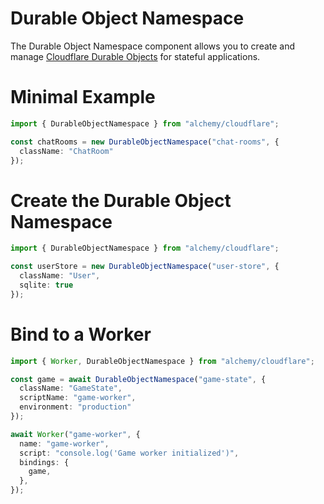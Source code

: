 # Durable Object Namespace

The Durable Object Namespace component allows you to create and manage [Cloudflare Durable Objects](https://developers.cloudflare.com/workers/learning/using-durable-objects) for stateful applications.

# Minimal Example

```ts
import { DurableObjectNamespace } from "alchemy/cloudflare";

const chatRooms = new DurableObjectNamespace("chat-rooms", {
  className: "ChatRoom"
});
```

# Create the Durable Object Namespace

```ts
import { DurableObjectNamespace } from "alchemy/cloudflare";

const userStore = new DurableObjectNamespace("user-store", {
  className: "User",
  sqlite: true
});
```

# Bind to a Worker

```ts
import { Worker, DurableObjectNamespace } from "alchemy/cloudflare";

const game = await DurableObjectNamespace("game-state", {
  className: "GameState",
  scriptName: "game-worker",
  environment: "production"
});

await Worker("game-worker", {
  name: "game-worker",
  script: "console.log('Game worker initialized')",
  bindings: {
    game,
  },
});
```